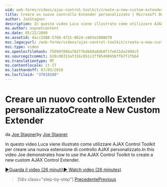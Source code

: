 ```yaml
---
uid: web-forms/videos/ajax-control-toolkit/create-a-new-custom-extender
title: Creare un nuovo controllo Extender personalizzato | Microsoft Docs
author: JoeStagner
description: In questo video Luca viene illustrato come utilizzare AJAX Control Toolkit per creare una nuova estensione di controllo AJAX personalizzato.
ms.author: aspnetcontent
ms.date: 05/22/2009
ms.assetid: dacc2d88-5768-4721-8624-c603e2088670
msc.legacyurl: /web-forms/videos/ajax-control-toolkit/create-a-new-custom-extender
msc.type: video
ms.openlocfilehash: f5099f896af82ffbdb68a8db0f1fe631da290dc5
ms.sourcegitcommit: b28cd0313af316c051c2ff8549865bff67f2fbb4
ms.translationtype: MT
ms.contentlocale: it-IT
ms.lasthandoff: 07/05/2018
ms.locfileid: "37810108"
---
```

<a name="create-a-new-custom-extender"></a><span data-ttu-id="0874d-103">Creare un nuovo controllo Extender personalizzato</span><span class="sxs-lookup"><span data-stu-id="0874d-103">Create a New Custom Extender</span></span>
====================
<span data-ttu-id="0874d-104">da [Joe Stagner](https://github.com/JoeStagner)</span><span class="sxs-lookup"><span data-stu-id="0874d-104">by [Joe Stagner](https://github.com/JoeStagner)</span></span>

<span data-ttu-id="0874d-105">In questo video Luca viene illustrato come utilizzare AJAX Control Toolkit per creare una nuova estensione di controllo AJAX personalizzato.</span><span class="sxs-lookup"><span data-stu-id="0874d-105">In this video Joe demonstrates how to use the AJAX Control Toolkit to create a new custom AJAX Control Extender.</span></span>

[<span data-ttu-id="0874d-106">&#9654;Guarda il video (26 minuti)</span><span class="sxs-lookup"><span data-stu-id="0874d-106">&#9654; Watch video (26 minutes)</span></span>](https://channel9.msdn.com/Blogs/ASP-NET-Site-Videos/create-a-new-custom-extender)

> [!div class="step-by-step"]
> [<span data-ttu-id="0874d-107">Precedente</span><span class="sxs-lookup"><span data-stu-id="0874d-107">Previous</span></span>](editor-control-custom.md)
